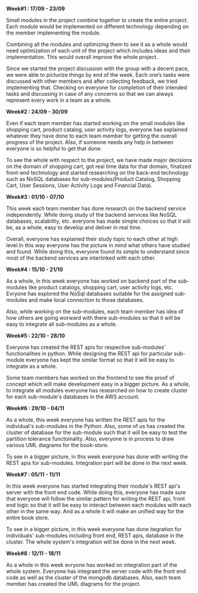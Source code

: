 **Week#1 : 17/09 - 23/09**

Small modules in the project combine together to create the entire project. Each module would be implemented 
on different technology depending on the member implementing the module.

Combining all the modules and optimizing them to see it as a whole would need optimization of each unit of 
the project which includes ideas and their implementation. This would overall improve the whole project.

Since we started the project discussion with the group with a decent pace, we were able to picturize things 
by end of the week. Each one’s tasks were discussed with other members and after collecting feedback, we tried 
implementing that. Checking on everyone for completion of their intended tasks and discussing in case of any concerns 
so that we can always represent every work in a team as a whole.

**Week#2 : 24/09 - 30/09**

Even if each team member has started working on the small modules like shopping cart, product catalog, user activity logs, 
everyone has explained whatever they have done to each team member for getting the overall progress of the project. 
Also, if someone needs any help in between everyone is so helpful to get that done.

To see the whole with respect to the project, we have made major decisions on the domain of shopping cart, got real 
time data for that domain, finalized front-end technology and started researching on the back-end technology such as 
NoSQL databases for sub-modules(Product Catalog, Shopping Cart, User Sessions, User Activity Logs and Financial Data).


**Week#3 : 01/10 - 07/10**

This week each team member has done research on the backend service independently. While doing study of the backend services like NoSQL databases, scalability, etc. everyone has made simple choices so that it will be, as a whole, easy to develop and deliver in real time. 

Overall, everyone has explained their study topic to each other at high level.In this way everyone has the picture in mind what others have studied and found. While doing this, everyone found its simple to understand since most of the backend services are interlinked with each other.

**Week#4 : 15/10 - 21/10**

As a whole, in this week everyone has worked on backend part of the sub-modules like product catalogs, shopping cart, user activity logs, etc. Evryone has explored the NoSql databases suitable for the assigned sub-modules and make local connection to those databases.

Also, while working on the sub-modules, each team member has idea of how others are going worward with there sub-modules so that it will be easy to integrate all sub-modules as a whole.

**Week#5 : 22/10 - 28/10**

Everyone has created the REST apis for respective sub-modules' functionalities in python. While designing the REST api for particular sub-module everyone has kept the similar format so that it will be easy to integrate as a whole.

Some team members has worked on the frontend to see the proof of concept which will make development easy in a bigger picture. As a whole, to integrate all modules everyone has researched on how to create cluster for each sub-module's databases in the AWS account.

**Week#6 : 29/10 - 04/11**

As a whole, this week everyone has written the REST apis for the individual's sub-modules in the Python. Also, some of us has created the cluster of database for the sub-module such that it will be easy to test the partition tolerance functoinality.
Also, everyone is in process to draw various UML diagrams for the book-store.

To see in a bigger picture, in this week everyone has done with writing the REST apis for sub-modules. Integration part will be done in the next week. 

**Week#7 : 05/11 - 11/11**

In this week everyone has started integrating their module's REST api's server with the front end code. While doing this, everyone has made sure that everyone will follow the similar pattern for writing the REST api, front end logic so that it will be easy to interact between each modules with each other in the same way. And as a whole it will make an unified way for the entire book store.

To see in a bigger picture, in this week everyone has done itegration for individuals' sub-modules including front end, REST apis, database in the cluster. The whole system's integration will be done in the next week. 

**Week#8 : 12/11 - 18/11**

As a whole in this week evryone has worked on integration part of the whole system. Everyone has integraed the server code with the front end code as well as the cluster of the mongodb databases. Also, each team member has created the UML diagrams for the project.
